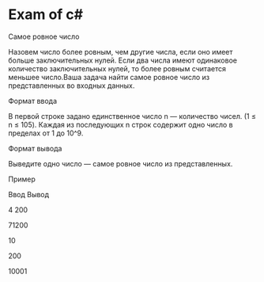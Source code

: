 # Exam of c#
Самое ровное число

Назовем число более ровным, чем другие числа, если оно имеет больше заключительных нулей. Если два числа имеют одинаковое количество заключительных нулей, то более ровным считается меньшее число.Ваша задача найти самое ровное число из представленных во входных данных.

Формат ввода

В первой строке задано единственное число n — количество чисел. (1 ≤ n ≤ 105). Каждая из последующих n строк содержит одно число в пределах от 1 до 10^9.

Формат вывода

Выведите одно число — самое ровное число из представленных.

Пример

Ввод        Вывод

4               200

71200

10

200

10001